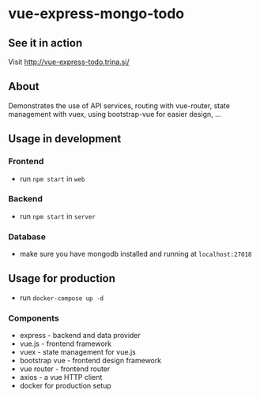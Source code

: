 # vue-express-mongo-todo

## See it in action

Visit http://vue-express-todo.trina.si/

## About

Demonstrates the use of API services, routing with vue-router, state management with vuex, using bootstrap-vue for easier design, ...

## Usage in development

### Frontend

- run `npm start` in `web`

### Backend

- run `npm start` in `server`

### Database

- make sure you have mongodb installed and running at `localhost:27018`

## Usage for production

- run `docker-compose up -d`

### Components

- express - backend and data provider
- vue.js - frontend framework
- vuex - state management for vue.js
- bootstrap vue - frontend design framework
- vue router - frontend router
- axios - a vue HTTP client
- docker for production setup
